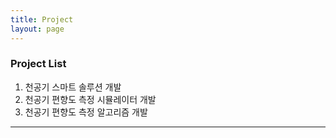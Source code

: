 ```yaml
---
title: Project
layout: page
---
```


### Project List ###
1. 천공기 스마트 솔루션 개발
2. 천공기 편향도 측정 시뮬레이터 개발
3. 천공기 편향도 측정 알고리즘 개발

---
